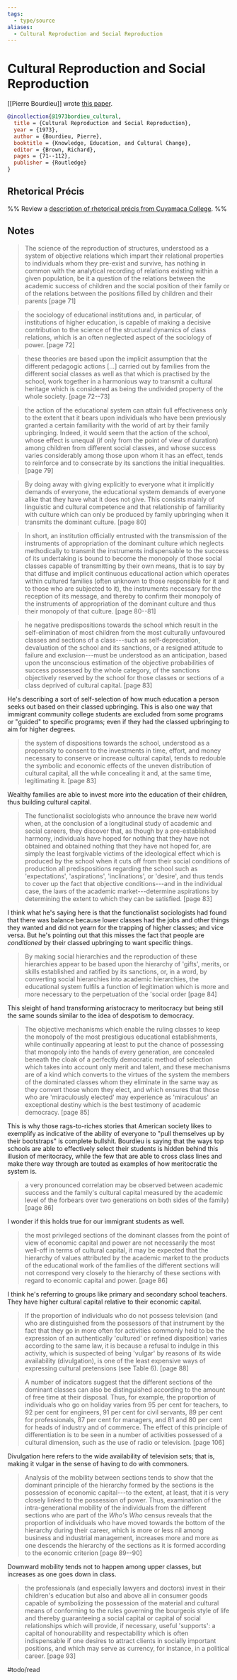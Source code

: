 ```yaml
---
tags:
  - type/source
aliases:
  - Cultural Reproduction and Social Reproduction
---
```

# Cultural Reproduction and Social Reproduction
[[Pierre Bourdieu]] wrote [this paper](@1973brown_knowledge.pdf#page=86).

```bibtex
@incollection{@1973bordieu_cultural,
  title = {Cultural Reproduction and Social Reproduction},
  year = {1973},
  author = {Bourdieu, Pierre},
  booktitle = {Knowledge, Education, and Cultural Change},
  editor = {Brown, Richard},
  pages = {71--112},
  publisher = {Routledge}
}
```

## Rhetorical Précis
%% Review a [description of rhetorical précis from Cuyamaca College](https://www.cuyamaca.edu/student-support/tutoring-center/files/student-resources/rhetorical-precis-description-and-examples.pdf). %%

## Notes
> The science of the reproduction of structures, understood as a system of objective relations which impart their relational properties to individuals whom they pre-exist and survive, has nothing in common with the analytical recording of relations existing within a given population, be it a question of the relations between the academic success of children and the social position of their family or of the relations between the positions filled by children and their parents [page 71]

> the sociology of educational institutions and, in particular, of institutions of higher education, is capable of making a decisive contribution to the science of the structural dynamics of class relations, which is an often neglected aspect of the sociology of power. [page 72]

> these theories are based upon the implicit assumption that the different pedagogic actions [...] carried out by families from the different social classes as well as that which is practised by the school, work together in a harmonious way to transmit a cultural heritage which is considered as being the undivided property of the whole society. [page 72--73]

> the action of the educational system can attain full effectiveness only to the extent that it bears upon individuals who have been previously granted a certain familiarity with the world of art by their family upbringing. Indeed, it would seem that the action of the school, whose effect is unequal (if only from the point of view of duration) among children from different social classes, and whose success varies considerably among those upon whom it has an effect, tends to reinforce and to consecrate by its sanctions the initial inequalities. [page 79]

> By doing away with giving explicitly to everyone what it implicitly demands of everyone, the educational system demands of everyone alike that they have what it does not give. This consists mainly of linguistic and cultural competence and that relationship of familiarity with culture which can only be produced by family upbringing when it transmits the dominant culture. [page 80]

> In short, an institution officially entrusted with the transmission of the instruments of appropriation of the dominant culture which neglects methodically to transmit the instruments indispensable to the success of its undertaking is bound to become the monopoly of those social classes capable of transmitting by their own means, that is to say by that diffuse and implicit continuous educational action which operates within cultured families (often unknown to those responsible for it and to those who are subjected to it), the instruments necessary for the reception of its message, and thereby to confirm their monopoly of the instruments of appropriation of the dominant culture and thus their monopoly of that culture.  [page 80--81]

> he negative predispositions towards the school which result in the self-elimination of most children from the most culturally unfavoured classes and sections of a class---such as self-depreciation, devaluation of the school and its sanctions, or a resigned attitude to failure and exclusion---must be understood as an anticipation, based upon the unconscious estimation of the objective probabilities of success possessed by the whole category, of the sanctions objectively reserved by the school for those classes or sections of a class deprived of cultural capital. [page 83]

He's describing a sort of self-selection of how much education a person seeks out based on their classed upbringing. This is also one way that immigrant community college students are excluded from some programs or "guided" to specific programs; even if they had the classed upbringing to aim for higher degrees.

> the system of dispositions towards the school, understood as a propensity to consent to the investments in time, effort, and money necessary to conserve or increase cultural capital, tends to redouble the symbolic and economic effects of the uneven distribution of cultural capital, all the while concealing it and, at the same time, legitimating it. [page 83]

Wealthy families are able to invest more into the education of their children, thus building cultural capital.

> The functionalist sociologists who announce the brave new world when, at the conclusion of a longitudinal study of academic and social careers, they discover that, as though by a pre-established harmony, individuals have hoped for nothing that they have not obtained and obtained nothing that they have not hoped for, are simply the least forgivable victims of the ideological effect which is produced by the school when it cuts off from their social conditions of production all predispositions regarding the school such as 'expectations', 'aspirations', 'inclinations', or 'desire', and thus tends to cover up the fact that objective conditions---and in the individual case, the laws of the academic market---determine aspirations by determining the extent to which they can be satisfied. [page 83]

I think what he's saying here is that the functionalist sociologists had found that there was balance because lower classes had the jobs and other things they wanted and did not yearn for the trapping of higher classes; and vice versa. But he's pointing out that this misses the fact that people are *conditioned* by their classed upbringing to want specific things.

> By making social hierarchies and the reproduction of these hierarchies appear to be based upon the hierarchy of 'gifts', merits, or skills established and ratified by its sanctions, or, in a word, by converting social hierarchies into academic hierarchies, the educational system fulfils a function of legitimation which is more and more necessary to the perpetuation of the 'social order [page 84]

This sleight of hand transforming aristocracy to meritocracy but being still the same sounds similar to the idea of despotism to democracy.

> The objective mechanisms which enable the ruling classes to keep the monopoly of the most prestigious educational establishments, while continually appearing at least to put the chance of possessing that monopoly into the hands of every generation, are concealed beneath the cloak of a perfectly democratic method of selection which takes into account only merit and talent, and these mechanisms are of a kind which converts to the virtues of the system the members of the dominated classes whom they eliminate in the same way as they convert those whom they elect, and which ensures that those who are 'miraculously elected' may experience as 'miraculous' an exceptional destiny which is the best testimony of academic democracy. [page 85]

This is why those rags-to-riches stories that American society likes to exemplify as indicative of the ability of everyone to "pull themselves up by their bootstraps" is complete bullshit. Bourdieu is saying that the ways top schools are able to effectively select their students is hidden behind this illusion of meritocracy, while the few that are able to cross class lines and make there way through are touted as examples of how meritocratic the system is.

> a very pronounced correlation may be observed between academic success and the family's cultural capital measured by the academic level of the forbears over two generations on both sides of the family) [page 86]

I wonder if this holds true for our immigrant students as well.

> the most privileged sections of the dominant classes from the point of view of economic capital and power are not necessarily the most well-off in terms of cultural capital, it may be expected that the hierarchy of values attributed by the academic market to the products of the educational work of the families of the different sections will not correspond very closely to the hierarchy of these sections with regard to economic capital and power. [page 86]

I think he's referring to groups like primary and secondary school teachers. They have higher cultural capital relative to their economic capital. 

>  If the proportion of individuals who do not possess television (and who are distinguished from the possessors of that instrument by the fact that they go in more often for activities commonly held to be the expression of an authentically 'cultured' or refined disposition) varies according to the same law, it is because a refusal to indulge in this activity, which is suspected of being 'vulgar' by reasons of its wide availability (divulgation), is one of the least expensive ways of expressing cultural pretensions (see Table 6). [page 88]

> A number of indicators suggest that the different sections of the dominant classes can also be distinguished according to the amount of free time at their disposal. Thus, for example, the proportion of individuals who go on holiday varies from 95 per cent for teachers, to 92 per cent for engineers, 91 per cent for civil servants, 89 per cent for professionals, 87 per cent for managers, and 81 and 80 per cent for heads of industry and of commerce. The effect of this principle of differentiation is to be seen in a number of activities possessed of a cultural dimension, such as the use of radio or television. [page 106]

Divulgation here refers to the wide availability of television sets; that is, making it vulgar in the sense of having to do with commoners.

> Analysis of the mobility between sections tends to show that the dominant principle of the hierarchy formed by the sections is the possession of economic capital---to the extent, at least, that it is very closely linked to the possession of power. Thus, examination of the intra-generational mobility of the individuals from the different sections who are part of the *Who's Who* census reveals that the proportion of individuals who have moved towards the bottom of the hierarchy during their career, which is more or less nil among business and industrial management, increases more and more as one descends the hierarchy of the sections as it is formed according to the economic criterion [page 89--90]

Downward mobility tends not to happen among upper classes, but increases as one goes down in class.

> the professionals (and especially lawyers and doctors) invest in their children's education but also and above all in consumer goods capable of symbolizing the possession of the material and cultural means of conforming to the rules governing the bourgeois style of life and thereby guaranteeing a social capital or capital of social relationships which will provide, if necessary, useful 'supports': a capital of honourability and respectability which is often indispensable if one desires to attract clients in socially important positions, and which may serve as currency, for instance, in a political career. [page 93]

#todo/read